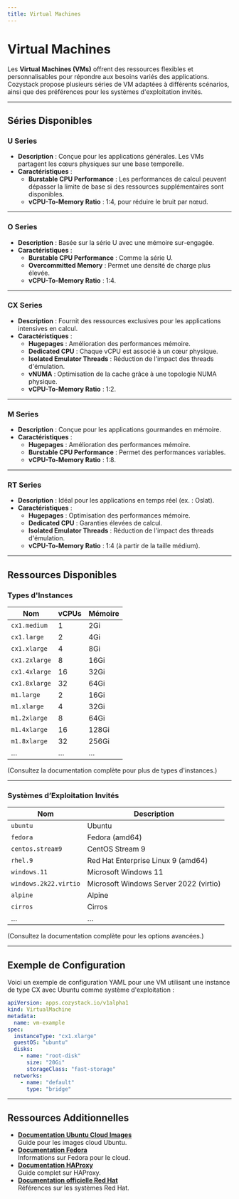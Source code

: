 ```yaml
---
title: Virtual Machines
---
```


# Virtual Machines

Les **Virtual Machines (VMs)** offrent des ressources flexibles et personnalisables pour répondre aux besoins variés des applications. Cozystack propose plusieurs séries de VM adaptées à différents scénarios, ainsi que des préférences pour les systèmes d'exploitation invités.

---

## Séries Disponibles

### **U Series**

- **Description** : Conçue pour les applications générales. Les VMs partagent les cœurs physiques sur une base temporelle.
- **Caractéristiques** :
  - **Burstable CPU Performance** : Les performances de calcul peuvent dépasser la limite de base si des ressources supplémentaires sont disponibles.
  - **vCPU-To-Memory Ratio** : 1:4, pour réduire le bruit par nœud.

---

### **O Series**

- **Description** : Basée sur la série U avec une mémoire sur-engagée.
- **Caractéristiques** :
  - **Burstable CPU Performance** : Comme la série U.
  - **Overcommitted Memory** : Permet une densité de charge plus élevée.
  - **vCPU-To-Memory Ratio** : 1:4.

---

### **CX Series**

- **Description** : Fournit des ressources exclusives pour les applications intensives en calcul.
- **Caractéristiques** :
  - **Hugepages** : Amélioration des performances mémoire.
  - **Dedicated CPU** : Chaque vCPU est associé à un cœur physique.
  - **Isolated Emulator Threads** : Réduction de l'impact des threads d'émulation.
  - **vNUMA** : Optimisation de la cache grâce à une topologie NUMA physique.
  - **vCPU-To-Memory Ratio** : 1:2.

---

### **M Series**

- **Description** : Conçue pour les applications gourmandes en mémoire.
- **Caractéristiques** :
  - **Hugepages** : Amélioration des performances mémoire.
  - **Burstable CPU Performance** : Permet des performances variables.
  - **vCPU-To-Memory Ratio** : 1:8.

---

### **RT Series**

- **Description** : Idéal pour les applications en temps réel (ex. : Oslat).
- **Caractéristiques** :
  - **Hugepages** : Optimisation des performances mémoire.
  - **Dedicated CPU** : Garanties élevées de calcul.
  - **Isolated Emulator Threads** : Réduction de l'impact des threads d'émulation.
  - **vCPU-To-Memory Ratio** : 1:4 (à partir de la taille médium).

---

## Ressources Disponibles

### **Types d'Instances**

| **Nom**       | **vCPUs** | **Mémoire** |
|---------------|-----------|-------------|
| `cx1.medium`  | 1         | 2Gi         |
| `cx1.large`   | 2         | 4Gi         |
| `cx1.xlarge`  | 4         | 8Gi         |
| `cx1.2xlarge` | 8         | 16Gi        |
| `cx1.4xlarge` | 16        | 32Gi        |
| `cx1.8xlarge` | 32        | 64Gi        |
| `m1.large`    | 2         | 16Gi        |
| `m1.xlarge`   | 4         | 32Gi        |
| `m1.2xlarge`  | 8         | 64Gi        |
| `m1.4xlarge`  | 16        | 128Gi       |
| `m1.8xlarge`  | 32        | 256Gi       |
| …             | …         | …           |

(Consultez la documentation complète pour plus de types d'instances.)

---

### **Systèmes d’Exploitation Invités**

| **Nom**                  | **Description**                           |
|--------------------------|-------------------------------------------|
| `ubuntu`                 | Ubuntu                                   |
| `fedora`                 | Fedora (amd64)                           |
| `centos.stream9`         | CentOS Stream 9                          |
| `rhel.9`                 | Red Hat Enterprise Linux 9 (amd64)       |
| `windows.11`             | Microsoft Windows 11                     |
| `windows.2k22.virtio`    | Microsoft Windows Server 2022 (virtio)   |
| `alpine`                 | Alpine                                   |
| `cirros`                 | Cirros                                   |
| …                        | …                                        |

(Consultez la documentation complète pour les options avancées.)

---

## Exemple de Configuration

Voici un exemple de configuration YAML pour une VM utilisant une instance de type CX avec Ubuntu comme système d'exploitation :

```yaml
apiVersion: apps.cozystack.io/v1alpha1
kind: VirtualMachine
metadata:
  name: vm-example
spec:
  instanceType: "cx1.xlarge"
  guestOS: "ubuntu"
  disks:
    - name: "root-disk"
      size: "20Gi"
      storageClass: "fast-storage"
  networks:
    - name: "default"
      type: "bridge"
```

---

## Ressources Additionnelles

- **[Documentation Ubuntu Cloud Images](https://cloud-images.ubuntu.com/)**  
  Guide pour les images cloud Ubuntu.
- **[Documentation Fedora](https://getfedora.org/)**  
  Informations sur Fedora pour le cloud.
- **[Documentation HAProxy](https://www.haproxy.com/documentation/)**  
  Guide complet sur HAProxy.
- **[Documentation officielle Red Hat](https://www.redhat.com/)**  
  Références sur les systèmes Red Hat.
